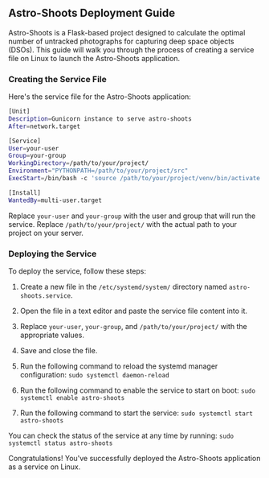 ## Astro-Shoots Deployment Guide

Astro-Shoots is a Flask-based project designed to calculate the optimal number of untracked photographs for capturing deep space objects (DSOs). This guide will walk you through the process of creating a service file on Linux to launch the Astro-Shoots application.

### Creating the Service File

Here's the service file for the Astro-Shoots application:

```bash
[Unit]
Description=Gunicorn instance to serve astro-shoots
After=network.target

[Service]
User=your-user
Group=your-group
WorkingDirectory=/path/to/your/project/
Environment="PYTHONPATH=/path/to/your/project/src"
ExecStart=/bin/bash -c 'source /path/to/your/project/venv/bin/activate && exec /path/to/your/project/venv/bin/gunicorn --workers=3 --bind 127.0.0.1:8005 src.app.application:app' --error-logfile /path/to/your/project/gunicorn_error.log

[Install]
WantedBy=multi-user.target
```

Replace `your-user` and `your-group` with the user and group that will run the service. Replace `/path/to/your/project/` with the actual path to your project on your server.

### Deploying the Service

To deploy the service, follow these steps:

1. Create a new file in the `/etc/systemd/system/` directory named `astro-shoots.service`.

2. Open the file in a text editor and paste the service file content into it.

3. Replace `your-user`, `your-group`, and `/path/to/your/project/` with the appropriate values.

4. Save and close the file.

5. Run the following command to reload the systemd manager configuration: `sudo systemctl daemon-reload`

6. Run the following command to enable the service to start on boot: `sudo systemctl enable astro-shoots`

7. Run the following command to start the service: `sudo systemctl start astro-shoots`

You can check the status of the service at any time by running: `sudo systemctl status astro-shoots`

Congratulations! You've successfully deployed the Astro-Shoots application as a service on Linux.
